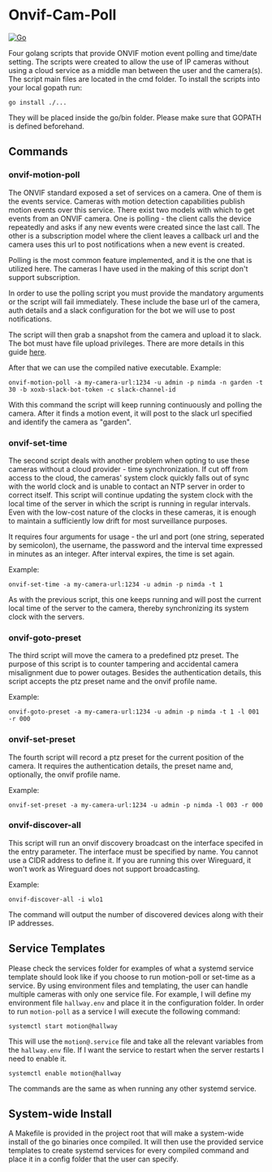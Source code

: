 # Onvif-Cam-Poll

[![Go](https://github.com/isaric/onvif-cam-poll/actions/workflows/go.yml/badge.svg?branch=master)](https://github.com/isaric/onvif-cam-poll/actions/workflows/go.yml)

Four golang scripts that provide ONVIF motion event polling and time/date setting. The scripts were created to allow 
the use of IP cameras without using a cloud service as a middle man between the user and the camera(s).
The script main files are located in the cmd folder.
To install the scripts into your local gopath run:

    go install ./...

They will be placed inside the go/bin folder. Please make sure that GOPATH is defined beforehand.

## Commands

### onvif-motion-poll

The ONVIF standard exposed a set of services on a camera. One of them is the events service. Cameras with motion detection
capabilities publish motion events over this service. There exist two models with which to get events from an ONVIF camera.
One is polling - the client calls the device repeatedly and asks if any new events were created since the last call. The other
is a subscription model where the client leaves a callback url and the camera uses this url to post notifications when a new 
event is created.

Polling is the most common feature implemented, and it is the one that is utilized here. The cameras I have used in the making 
of this script don't support subscription.

In order to use the polling script you must provide the mandatory arguments or the script will fail immediately. These 
include the base url of the camera, auth details and a slack configuration for the bot we will use to post notifications.

The script will then grab a snapshot from the camera and upload it to slack. The bot must have file upload privileges. 
There are more details in this guide [here](https://api.slack.com/methods/files.upload).

    
After that we can use the compiled native executable. Example:

    onvif-motion-poll -a my-camera-url:1234 -u admin -p nimda -n garden -t 30 -b xoxb-slack-bot-token -c slack-channel-id
    
With this command the script will keep running continuously and polling the camera. After it finds a motion event,
it will post to the slack url specified and identify the camera as "garden".

### onvif-set-time

The second script deals with another problem when opting to use these cameras without a cloud provider - time synchronization.
If cut off from access to the cloud, the cameras' system clock quickly falls out of sync with the world clock and is unable to 
contact an NTP server in order to correct itself. This script will continue updating the system clock with the local time of 
the server in which the script is running in regular intervals. Even with the low-cost nature of the clocks in these cameras, it is 
enough to maintain a sufficiently low drift for most surveillance purposes.

It requires four arguments for usage - the url and port (one string, seperated by semicolon), the username, the password and the
interval time expressed in minutes as an integer. After interval expires, the time is set again.
    
Example:

    onvif-set-time -a my-camera-url:1234 -u admin -p nimda -t 1
    
As with the previous script, this one keeps running and will post the current local time of the server to the camera, 
thereby synchronizing its system clock with the servers.

### onvif-goto-preset

The third script will move the camera to a predefined ptz preset. The purpose of this script is to counter tampering and 
accidental camera misalignment due to power outages. Besides the authentication details, this script accepts the ptz preset 
name and the onvif profile name.

Example:

    onvif-goto-preset -a my-camera-url:1234 -u admin -p nimda -t 1 -l 001 -r 000

### onvif-set-preset

The fourth script will record a ptz preset for the current position of the camera. It requires the authentication details, 
the preset name and, optionally, the onvif profile name.

Example:

    onvif-set-preset -a my-camera-url:1234 -u admin -p nimda -l 003 -r 000

### onvif-discover-all

This script will run an onvif discovery broadcast on the interface specifed in the entry parameter. The interface must be
specified by name. You cannot use a CIDR address to define it. If you are running this over Wireguard, it won't work as 
Wireguard does not support broadcasting.

Example:

    onvif-discover-all -i wlo1

The command will output the number of discovered devices along with their IP addresses.

## Service Templates
Please check the services folder for examples of what a systemd service template should look like if you choose to run 
motion-poll or set-time as a service. By using environment files and templating, the user can handle multiple cameras 
with only one service file.
For example, I will define my environment file `hallway.env` and place it in the configuration folder.
In order to run `motion-poll` as a service I will execute the following command:

    systemctl start motion@hallway

This will use the `motion@.service` file and take all the relevant variables from the `hallway.env` file.
If I want the service to restart when the server restarts I need to enable it.

    systemctl enable motion@hallway

The commands are the same as when running any other systemd service.

## System-wide Install
A Makefile is provided in the project root that will make a system-wide install of the go binaries once compiled. It 
will then use the provided service templates to create systemd services for every compiled command and place it in a 
config folder that the user can specify.
